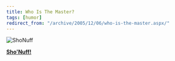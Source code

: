 ```yaml
---
title: Who Is The Master?
tags: [humor]
redirect_from: "/archive/2005/12/06/who-is-the-master.aspx/"
---
```


![ShoNuff](https://haacked.com/assets/images/ShoNuffFullSize.gif)

**[Sho'Nuff!](http://en.wikipedia.org/wiki/Sho'nuff_(character) "Sho 'Nuff")**

